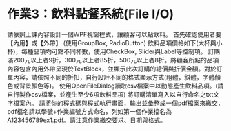 # 作業3：飲料點餐系統(File I/O)

請依照上課內容設計一個WPF視窗程式，讓顧客可以點飲料。
首先確認使用者要【內用】或【外帶】 (使用GroupBox, RadioButton)
飲料品項價格如下(大杯與小杯)，每種品項均可點不同杯數，使用CheckBox, Slider與Label等控制項。
訂購滿200元以上者9折，300元以上者85折，500元以上者8折。將顧客所點的品項內容包含內用外帶呈現於TextBlock，並顯示此次訂購的總價與折價金額。對於訂單內容，請依照不同的折扣，自行設計不同的格式顯示方式(粗體，斜體，字體顏色或背景顏色等)。
使用OpenFileDialog讀取csv檔案中以動態產生飲料品項。(請自行製作csv檔案，並產生至少6項飲料品項)
將訂購清單寫入以自行命名之txt文字檔案內。
請將你的程式碼與程式執行畫面，輸出並彙整成一個pdf檔案來繳交，pdf檔名請以學號+作業編號方式命名，列如第一個作業檔名為A123456789ex1.pdf。請注意作業繳交要求、日期與格式。
